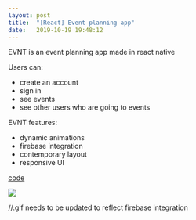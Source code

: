 ```yaml
---
layout: post
title:  "[React] Event planning app"
date:   2019-10-19 19:48:12
---
```

EVNT is an event planning app made in react native

Users can:
+ create an account
+ sign in
+ see events
+ see other users who are going to events

EVNT features:
+ dynamic animations
+ firebase integration
+ contemporary layout
+ responsive UI

[code](https://github.com/spoisseroux/evnt)  

<img src="https://media.giphy.com/media/dv6OdKb9Xic5VuAnyr/giphy.gif"/>

//.gif needs to be updated to reflect firebase integration
